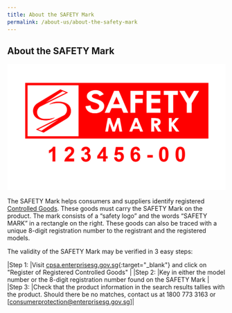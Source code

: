 ```yaml
---
title: About the SAFETY Mark
permalink: /about-us/about-the-safety-mark
---
```

## About the SAFETY Mark

![safety mark](/images/about-us/safety-mark.jpg)

The SAFETY Mark helps consumers and suppliers identify registered [Controlled Goods](/about-us/about-controlled-goods). These goods must carry the SAFETY Mark on the product. The mark consists of a “safety logo” and the words “SAFETY MARK” in a rectangle on the right. These goods can also be traced with a unique 8-digit registration number to the registrant and the registered models. 

The validity of the SAFETY Mark may be verified in 3 easy steps:

|Step 1:   |Visit [cpsa.enterprisesg.gov.sg][1]{:target="_blank"} and click on "Register of Registered Controlled Goods"                                                                                                      |
|Step 2:   |Key in either the model number or the 8-digit registration number found on the SAFETY Mark                                                                                                                       |
|Step 3:   |Check that the product information in the search results tallies with the product. Should there be no matches, contact us at 1800 773 3163 or [consumerprotection@enterprisesg.gov.sg]|

[1]: cpsa.enterprisesg.gov.sg
